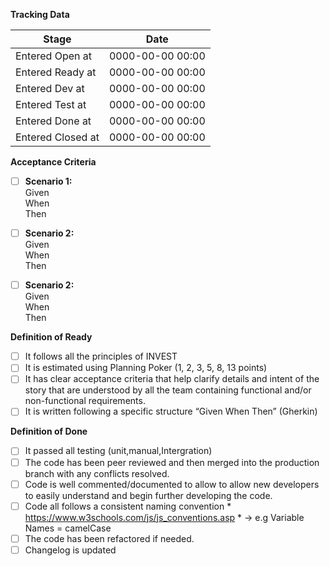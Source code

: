 **Tracking Data**

| Stage | Date |
| ------ | ------ |
| Entered Open at | 0000-00-00 00:00 |
| Entered Ready at | 0000-00-00 00:00 |
| Entered Dev at | 0000-00-00 00:00 |
| Entered Test at | 0000-00-00 00:00 |
| Entered Done at | 0000-00-00 00:00 |
| Entered Closed at | 0000-00-00 00:00 |

**Acceptance Criteria**

- [ ] **Scenario 1:** \
Given \
When \
Then

- [ ] **Scenario 2:** \
Given \
When \
Then

- [ ] **Scenario 2:** \
Given \
When \
Then

**Definition of Ready**
- [ ] It follows all the principles of INVEST
- [ ] It is estimated using Planning Poker (1, 2, 3, 5, 8, 13 points)
- [ ] It has clear acceptance criteria that help clarify details and intent of the story that are understood by all the 
team containing functional and/or non-functional requirements.
- [ ] It is written following a specific structure “Given When Then” (Gherkin)

**Definition of Done**
- [ ] It passed all  testing (unit,manual,Intergration)
- [ ] The code has been peer reviewed and then merged into the production branch with any conflicts resolved. 
- [ ] Code is well commented/documented to allow to allow new developers to easily understand and begin further developing the code.
- [ ] Code all follows a consistent naming convention *  https://www.w3schools.com/js/js_conventions.asp * ->  e.g Variable Names = camelCase
- [ ] The code has been refactored if needed.
- [ ] Changelog is updated

